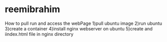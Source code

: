# reemibrahim

How to pull run and access the webPage
1)pull ubuntu image
2)run ubuntu
3)create a container
4)install nginx webserver on ubuntu
5)create and iindex.html file in nginx directory
